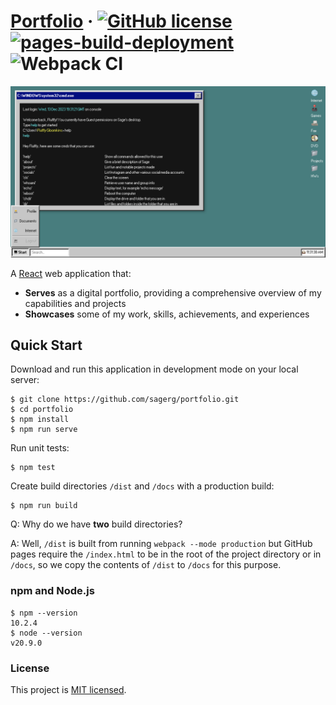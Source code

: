 # [Portfolio](https://sagerg.github.io/portfolio/) &middot; [![GitHub license](https://img.shields.io/badge/license-MIT-blue.svg)](https://github.com/sagerg/portfolio/blob/main/LICENSE) [![pages-build-deployment](https://github.com/sagerg/portfolio/actions/workflows/pages/pages-build-deployment/badge.svg)](https://github.com/sagerg/portfolio/actions/workflows/pages/pages-build-deployment) ![Webpack CI](https://github.com/sagerg/portfolio/actions/workflows/webpack.yml/badge.svg)


![cover photo](https://github.com/sagerg/portfolio/blob/main/cover.png)


A [React](https://reactjs.org/) web application that:

* **Serves** as a digital portfolio, providing a comprehensive overview of my capabilities and projects
* **Showcases** some of my work, skills, achievements, and experiences

## Quick Start

Download and run this application in development mode on your local server:

```
$ git clone https://github.com/sagerg/portfolio.git
$ cd portfolio
$ npm install
$ npm run serve
```

Run unit tests:

```
$ npm test
```

Create build directories `/dist` and `/docs` with a production build:

```
$ npm run build
```

Q: Why do we have **two** build directories?

A: Well, `/dist` is built from running `webpack --mode production` but GitHub pages require the `/index.html` to be in the root of the project directory or in `/docs`, so we copy the contents of `/dist` to `/docs` for this purpose.  

### npm and Node.js

```
$ npm --version
10.2.4
$ node --version
v20.9.0
```

### License

This project is [MIT licensed](./LICENSE).